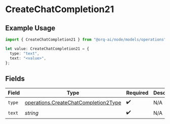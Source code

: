 # CreateChatCompletion21

## Example Usage

```typescript
import { CreateChatCompletion21 } from "@orq-ai/node/models/operations";

let value: CreateChatCompletion21 = {
  type: "text",
  text: "<value>",
};
```

## Fields

| Field                                                                                        | Type                                                                                         | Required                                                                                     | Description                                                                                  |
| -------------------------------------------------------------------------------------------- | -------------------------------------------------------------------------------------------- | -------------------------------------------------------------------------------------------- | -------------------------------------------------------------------------------------------- |
| `type`                                                                                       | [operations.CreateChatCompletion2Type](../../models/operations/createchatcompletion2type.md) | :heavy_check_mark:                                                                           | N/A                                                                                          |
| `text`                                                                                       | *string*                                                                                     | :heavy_check_mark:                                                                           | N/A                                                                                          |